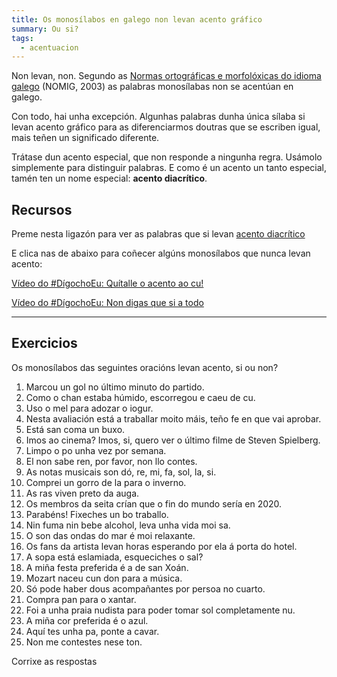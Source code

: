 ```yaml
---
title: Os monosílabos en galego non levan acento gráfico
summary: Ou si?
tags:
  - acentuacion
---
```


Non levan, non. Segundo as
[Normas ortográficas e morfolóxicas do idioma
galego](https://gl.wikipedia.org/wiki/Normas_ortogr%C3%A1ficas_e_morfol%C3%B3xicas_do_idioma_galego)
(NOMIG, 2003) as palabras monosílabas non se acentúan en galego.

Con todo, hai unha excepción. Algunhas palabras dunha única sílaba si levan
acento gráfico para as diferenciarmos doutras que se escriben igual, mais teñen
un significado diferente.

Trátase dun acento especial, que non responde a ningunha regra. Usámolo
simplemente para distinguir palabras. E como é un acento un tanto especial,
tamén ten un nome especial: **acento diacrítico**.

## Recursos

Preme nesta ligazón para ver as palabras que si levan
[acento diacrítico](https://laurarubio.net/posts/o-acento-diacritico/)

E clica nas de abaixo para coñecer algúns monosílabos que nunca levan
acento:[](https://www.youtube.com/watch?v=VtBV9-5gkVM)

[Vídeo do #DígochoEu: Quítalle o acento ao
cu!](https://www.youtube.com/watch?v=VtBV9-5gkVM)

[Vídeo do #DígochoEu: Non digas que si a
todo](https://www.youtube.com/watch?v=UzkerarcTXU)

---

## Exercicios

Os monosílabos das seguintes oracións levan acento, si ou non?

1. Marcou un <e-answer options="gol,gól">gol</e-answer> no último minuto do
   partido.
2. Como o <e-answer options="chan,chán">chan</e-answer> estaba húmido,
   escorregou e caeu de <e-answer options="cu,cú">cu</e-answer>.
3. Uso o <e-answer options="mel,mél">mel</e-answer> para adozar o iogur.
4. Nesta avaliación está a traballar moito
   <e-answer options="mais,máis">máis</e-answer>, teño
   <e-answer options="fe,fé">fe</e-answer> en que vai aprobar.
5. Está <e-answer options="san,sán">san</e-answer> coma un buxo.
6. Imos ao cinema? Imos, <e-answer options="si,sí">si</e-answer>, quero ver o
   último filme de Steven Spielberg.
7. Limpo o <e-answer options="po,pó">po</e-answer> unha vez
   <e-answer options="por,pór">por</e-answer> semana.
8. El non sabe <e-answer options="ren,rén">ren</e-answer>, por favor, non llo
   contes.
9. As notas musicais son <e-answer options="do,dó">dó</e-answer>,
   <e-answer options="re,ré">re</e-answer>,
   <e-answer options="mi,mí">mi</e-answer>,
   <e-answer options="fa,fá">fa</e-answer>,
   <e-answer options="sol,sól">sol</e-answer>,
   <e-answer options="la,lá">la</e-answer>,
   <e-answer options="si,sí">si</e-answer>.
10. Comprei un gorro de <e-answer options="la,lá">la</e-answer> para o inverno.
11. As <e-answer options="ras,rás">ras</e-answer> viven preto da auga.
12. Os membros da seita crían que o <e-answer options="fin,fín">fin</e-answer>
    do mundo sería en 2020.
13. Parabéns! Fixeches un <e-answer options="bo,bó">bo</e-answer> traballo.
14. Nin fuma nin bebe alcohol, leva unha vida moi
    <e-answer options="sa,sá">sa</e-answer>.
15. O <e-answer options="son,són">son</e-answer> das ondas do
    <e-answer options="mar,már">mar</e-answer> é moi relaxante.
16. Os <e-answer options="fans,fáns">fans</e-answer> da artista levan horas
    esperando por ela á porta do hotel.
17. A sopa está eslamiada, esqueciches o
    <e-answer options="sal,sál">sal</e-answer>?
18. A miña festa preferida é a de <e-answer options="san,sán">san</e-answer>
    Xoán.
19. Mozart naceu cun <e-answer options="don,dón">don</e-answer> para a música.
20. <e-answer options="So,Só">Só</e-answer> pode haber dous acompañantes por
    persoa no cuarto.
21. Compra <e-answer options="pan,pán">pan</e-answer> para o xantar.
22. Foi a unha praia nudista para poder tomar
    <e-answer options="sol,sól">sol</e-answer> completamente
    <e-answer options="nu,nú">nu</e-answer>.
23. A miña <e-answer options="cor,cór">cor</e-answer> preferida
    <e-answer options="e,é">é</e-answer> o azul.
24. Aquí tes unha <e-answer options="pa,pá">pa</e-answer>, ponte a cavar.
25. Non me contestes nese <e-answer options="ton,tón">ton</e-answer>.

<e-validate>Corrixe as respostas</e-validate>
